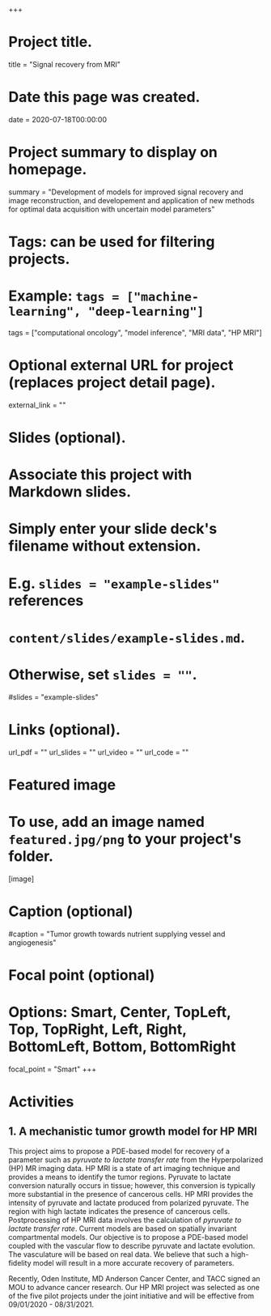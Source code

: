 +++
# Project title.
title = "Signal recovery from MRI"

# Date this page was created.
date = 2020-07-18T00:00:00

# Project summary to display on homepage.
summary = "Development of models for improved signal recovery and image reconstruction, and developement and application of new methods for optimal data acquisition with uncertain model parameters"

# Tags: can be used for filtering projects.
# Example: `tags = ["machine-learning", "deep-learning"]`
tags = ["computational oncology", "model inference", "MRI data", "HP MRI"]

# Optional external URL for project (replaces project detail page).
external_link = ""

# Slides (optional).
#   Associate this project with Markdown slides.
#   Simply enter your slide deck's filename without extension.
#   E.g. `slides = "example-slides"` references 
#   `content/slides/example-slides.md`.
#   Otherwise, set `slides = ""`.
#slides = "example-slides"

# Links (optional).
url_pdf = ""
url_slides = ""
url_video = ""
url_code = ""


# Featured image
# To use, add an image named `featured.jpg/png` to your project's folder. 
[image]
  # Caption (optional)
  #caption = "Tumor growth towards nutrient supplying vessel and angiogenesis"
  
  # Focal point (optional)
  # Options: Smart, Center, TopLeft, Top, TopRight, Left, Right, BottomLeft, Bottom, BottomRight
  focal_point = "Smart"
+++


# Activities

## 1. A mechanistic tumor growth model for HP MRI

This project aims to propose a PDE-based model for recovery of a parameter such as *pyruvate to lactate transfer rate* from the Hyperpolarized (HP) MR imaging data. HP MRI is a state of art imaging technique and provides a means to identify the tumor regions. Pyruvate to lactate conversion naturally occurs in tissue; however, this conversion is typically more substantial in the presence of cancerous cells. HP MRI provides the intensity of pyruvate and lactate produced from polarized pyruvate. The region with high lactate indicates the presence of cancerous cells. Postprocessing of HP MRI data involves the calculation of *pyruvate to lactate transfer rate*. Current models are based on spatially invariant compartmental models. Our objective is to propose a PDE-based model coupled with the vascular flow to describe pyruvate and lactate evolution. The vasculature will be based on real data. We believe that such a high-fidelity model will result in a more accurate recovery of parameters. 

Recently, Oden Institute, MD Anderson Cancer Center, and TACC signed an MOU to advance cancer research. Our HP MRI project was selected as one of the five pilot projects under the joint initiative and will be effective from 09/01/2020 - 08/31/2021.




